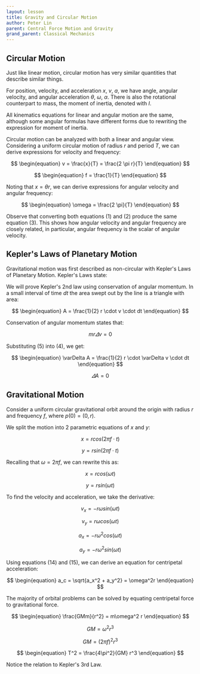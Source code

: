 ```yaml
---
layout: lesson
title: Gravity and Circular Motion
author: Peter Lin
parent: Central Force Motion and Gravity
grand_parent: Classical Mechanics
---
```


## Circular Motion

Just like linear motion, circular motion has very similar quantities that describe similar things.

For position, velocity, and acceleration $x,\ v,\ a$, we have angle, angular velocity, and angular acceleration $\theta,\ \omega,\ \alpha$.
There is also the rotational counterpart to mass, the moment of inertia, denoted with $I$.

All kinematics equations for linear and angular motion are the same, although some angular formulas have different forms due to rewriting the expression for moment of inertia.

Circular motion can be analyzed with both a linear and angular view.
Considering a uniform circular motion of radius $r$ and period $T$,
we can derive expressions for velocity and frequency:

$$
\begin{equation}
    v = \frac{x}{T} = \frac{2 \pi r}{T}
\end{equation}
$$

$$
\begin{equation}
    f = \frac{1}{T}
\end{equation}
$$

Noting that $x = \theta r$, we can derive expressions for angular velocity and angular frequency:

$$
\begin{equation}
    \omega = \frac{2 \pi}{T}
\end{equation}
$$

Observe that converting both equations (1) and (2) produce the same equation (3).
This shows how angular velocity and angular frequency are closely related, in particular, angular frequency is the scalar of angular velocity.


## Kepler's Laws of Planetary Motion

Gravitational motion was first described as non-circular with Kepler's Laws of Planetary Motion. Kepler's Laws state:
<!--- TODO: find a replacement for enumerate)
$$
\begin{enumerate}
    \item The orbit of a planet is an ellipse.
    \item The line segment connecting a planet and the Sun sweeps out equal areas in equal intervals of time.
    \item The square of a planet's orbital period is proportional to the cube of the length of its semi-major axis.
\end{enumerate}
$$
-->

We will prove Kepler's 2nd law using conservation of angular momentum.
In a small interval of time $dt$ the area swept out by the line is a triangle with area:

$$
\begin{equation}
    A = \frac{1}{2} r \cdot v \cdot dt
\end{equation}
$$

Conservation of angular momentum states that:

$$
\begin{equation}
    mr \varDelta v = 0
\end{equation}
$$

Substituting (5) into (4), we get:

$$
\begin{equation}
    \varDelta A = \frac{1}{2} r \cdot \varDelta v \cdot dt
\end{equation}
$$

$$
\begin{equation}
    \varDelta A = 0
\end{equation}
$$

## Gravitational Motion

Consider a uniform circular gravitational orbit around the origin with radius $r$ and frequency $f$, where $p(0) = (0, r)$.

We split the motion into 2 parametric equations of $x$ and $y$:

$$
\begin{equation}
    x = rcos(2\pi f \cdot t)
\end{equation}
$$

$$
\begin{equation}
    y = rsin(2\pi f \cdot t)
\end{equation}
$$

Recalling that $\omega = 2\pi f$, we can rewrite this as:

$$
\begin{equation}
    x = rcos(\omega t)
\end{equation}
$$

$$
\begin{equation}
    y = rsin(\omega t)
\end{equation}
$$

To find the velocity and acceleration, we take the derivative:

$$
\begin{equation}
    v_x = -r\omega sin(\omega t)
\end{equation}
$$

$$
\begin{equation}
    v_y = r\omega cos(\omega t)
\end{equation}
$$

$$
\begin{equation}
    a_x = -r\omega^2 cos(\omega t)
\end{equation}
$$

$$
\begin{equation}
    a_y = -r\omega^2 sin(\omega t)
\end{equation}
$$

Using equations (14) and (15), we can derive an equation for centripetal acceleration:

$$
\begin{equation}
    a_c = \sqrt{a_x^2 + a_y^2} = \omega^2r
\end{equation}
$$

The majority of orbital problems can be solved by equating centripetal force to gravitational force.

$$
\begin{equation}
    \frac{GMm}{r^2} = m\omega^2 r
\end{equation}
$$

$$
\begin{equation}
    GM = \omega^2 r^3
\end{equation}
$$

$$
\begin{equation}
    GM = (2\pi f)^2 r^3
\end{equation}
$$

$$
\begin{equation}
    T^2 = \frac{4\pi^2}{GM} r^3
\end{equation}
$$

Notice the relation to Kepler's 3rd Law.

